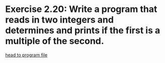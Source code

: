 # Exercise 2.20: Write a program that reads in two integers and determines and prints if the first is a multiple of the second.

[head to program file](p02_20.cpp)